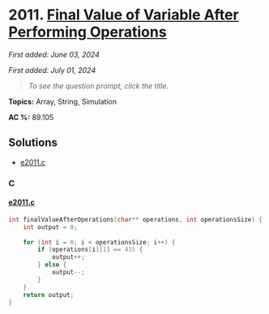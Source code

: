 # 2011. [Final Value of Variable After Performing Operations](<https://leetcode.com/problems/final-value-of-variable-after-performing-operations>)

*First added: June 03, 2024*

*First added: July 01, 2024*


> *To see the question prompt, click the title.*

**Topics:** Array, String, Simulation

**AC %:** 89.105


## Solutions

- [e2011.c](<../my-submissions/e2011.c>)
### C
#### [e2011.c](<../my-submissions/e2011.c>)
```C
int finalValueAfterOperations(char** operations, int operationsSize) {
    int output = 0;
    
    for (int i = 0; i < operationsSize; i++) {
        if (operations[i][1] == 43) {
            output++;
        } else {
            output--;
        }
    }
    return output;
}
```

